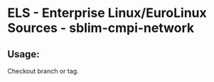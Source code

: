 # ELS - Enterprise Linux/EuroLinux Sources - sblim-cmpi-network 
## Usage:
  Checkout branch or tag.
